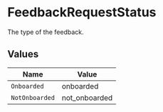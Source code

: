 # FeedbackRequestStatus

The type of the feedback.


## Values

| Name           | Value          |
| -------------- | -------------- |
| `Onboarded`    | onboarded      |
| `NotOnboarded` | not_onboarded  |